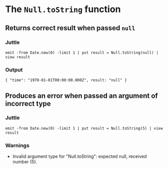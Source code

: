 # The `Null.toString` function

## Returns correct result when passed `null`

### Juttle

    emit -from Date.new(0) -limit 1 | put result = Null.toString(null) | view result

### Output

    { "time": "1970-01-01T00:00:00.000Z", result: "null" }

## Produces an error when passed an argument of incorrect type

### Juttle

    emit -from Date.new(0) -limit 1 | put result = Null.toString(5) | view result

### Warnings

  * Invalid argument type for "Null.toString": expected null, received number (5).
